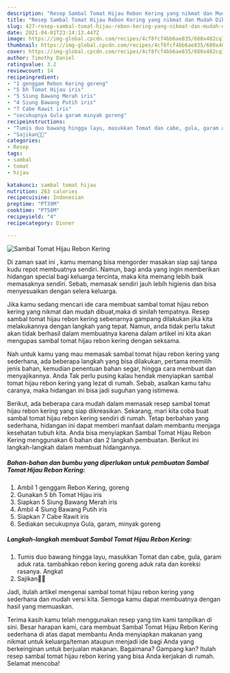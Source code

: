```yaml
---
description: "Resep Sambal Tomat Hijau Rebon Kering yang nikmat dan Mudah Dibuat"
title: "Resep Sambal Tomat Hijau Rebon Kering yang nikmat dan Mudah Dibuat"
slug: 427-resep-sambal-tomat-hijau-rebon-kering-yang-nikmat-dan-mudah-dibuat
date: 2021-04-01T23:14:13.447Z
image: https://img-global.cpcdn.com/recipes/4cf8fcf4bb6ae835/680x482cq70/sambal-tomat-hijau-rebon-kering-foto-resep-utama.jpg
thumbnail: https://img-global.cpcdn.com/recipes/4cf8fcf4bb6ae835/680x482cq70/sambal-tomat-hijau-rebon-kering-foto-resep-utama.jpg
cover: https://img-global.cpcdn.com/recipes/4cf8fcf4bb6ae835/680x482cq70/sambal-tomat-hijau-rebon-kering-foto-resep-utama.jpg
author: Timothy Daniel
ratingvalue: 3.2
reviewcount: 14
recipeingredient:
- "1 genggam Rebon Kering goreng"
- "5 bh Tomat Hijau iris"
- "5 Siung Bawang Merah iris"
- "4 Siung Bawang Putih iris"
- "7 Cabe Rawit iris"
- "secukupnya Gula garam minyak goreng"
recipeinstructions:
- "Tumis duo bawang hingga layu, masukkan Tomat dan cabe, gula, garam aduk rata. tambahkan rebon kering goreng aduk rata dan koreksi rasanya. Angkat"
- "Sajikan🤗🤗"
categories:
- Resep
tags:
- sambal
- tomat
- hijau

katakunci: sambal tomat hijau 
nutrition: 263 calories
recipecuisine: Indonesian
preptime: "PT39M"
cooktime: "PT58M"
recipeyield: "4"
recipecategory: Dinner

---
```



![Sambal Tomat Hijau Rebon Kering](https://img-global.cpcdn.com/recipes/4cf8fcf4bb6ae835/680x482cq70/sambal-tomat-hijau-rebon-kering-foto-resep-utama.jpg)

Di zaman  saat ini , kamu memang bisa mengorder masakan siap saji tanpa kudu repot membuatnya sendiri. Namun, bagi anda yang ingin memberikan hidangan special bagi keluarga tercinta, maka kita memang lebih baik memasaknya sendiri. Sebab, memasak sendiri jauh lebih higienis dan bisa menyesuaikan dengan selera keluarga.

Jika kamu sedang mencari ide cara membuat sambal tomat hijau rebon kering yang nikmat dan mudah dibuat,maka di sinilah tempatnya. Resep sambal tomat hijau rebon kering  sebenarnya gampang dilakukan jika kita melakukannya dengan langkah yang tepat. Namun, anda tidak perlu takut akan tidak berhasil dalam membuatnya 
karena dalam artikel ini kita akan mengupas sambal tomat hijau rebon kering dengan seksama.  



Nah untuk kamu yang mau memasak sambal tomat hijau rebon kering yang sederhana, ada beberapa langkah yang bisa dilakukan, pertama memilih jenis bahan, kemudian penentuan bahan segar, hingga cara membuat dan menyajikannya. Anda Tak perlu pusing kalau hendak menyiapkan sambal tomat hijau rebon kering yang lezat di rumah. Sebab, asalkan kamu  tahu caranya, maka hidangan ini bisa jadi suguhan yang istimewa.

Berikut, ada beberapa cara mudah dalam memasak resep sambal tomat hijau rebon kering yang siap dikreasikan. Sekarang, mari kita coba buat sambal tomat hijau rebon kering sendiri di rumah. Tetap berbahan yang sederhana, hidangan ini dapat memberi manfaat dalam membantu menjaga kesehatan tubuh kita. Anda bisa menyiapkan Sambal Tomat Hijau Rebon Kering menggunakan 6 bahan dan 2 langkah pembuatan. Berikut ini langkah-langkah dalam membuat hidangannya.

<!--inarticleads1-->

##### Bahan-bahan dan bumbu yang diperlukan untuk pembuatan Sambal Tomat Hijau Rebon Kering:

1. Ambil 1 genggam Rebon Kering, goreng
1. Gunakan 5 bh Tomat Hijau iris
1. Siapkan 5 Siung Bawang Merah iris
1. Ambil 4 Siung Bawang Putih iris
1. Siapkan 7 Cabe Rawit iris
1. Sediakan secukupnya Gula, garam, minyak goreng




<!--inarticleads2-->

##### Langkah-langkah membuat Sambal Tomat Hijau Rebon Kering:

1. Tumis duo bawang hingga layu, masukkan Tomat dan cabe, gula, garam aduk rata. tambahkan rebon kering goreng aduk rata dan koreksi rasanya. Angkat
1. Sajikan🤗🤗




Jadi, itulah artikel mengenai  sambal tomat hijau rebon kering  yang sederhana dan mudah versi kita. Semoga kamu dapat membuatnya dengan hasil yang memuaskan. 

Terima kasih kamu telah menggunakan resep yang tim kami tampilkan di sini. Besar harapan kami, cara membuat  Sambal Tomat Hijau Rebon Kering sederhana di atas dapat membantu Anda menyiapkan makanan yang nikmat untuk keluarga/teman ataupun menjadi ide bagi Anda yang berkeinginan untuk berjualan makanan. Bagaimana? Gampang kan? Itulah resep sambal tomat hijau rebon kering yang bisa Anda kerjakan di rumah. Selamat mencoba!

